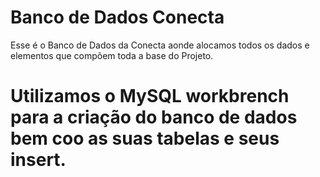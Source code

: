# Banco de Dados Conecta
Esse é o Banco de Dados da Conecta aonde alocamos todos os dados e elementos que compõem toda a base do Projeto.
# Utilizamos o MySQL workbrench para a criação do banco de dados bem coo as suas tabelas e seus insert.
